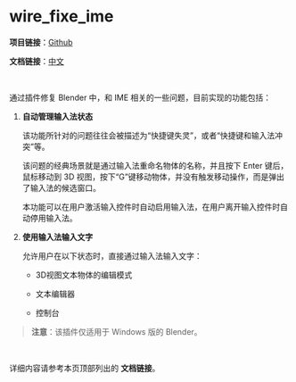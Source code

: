 # wire_fixe_ime

**项目链接**：[Github](https://github.com/Arius-Cr/wire_ext_blender_fix_ime)

**文档链接**：[中文](doc/zh-Hans/Index.md)

&nbsp;

通过插件修复 Blender 中，和 IME 相关的一些问题，目前实现的功能包括：

1. **自动管理输入法状态**

    该功能所针对的问题往往会被描述为“快捷键失灵”，或者“快捷键和输入法冲突”等。

    该问题的经典场景就是通过输入法重命名物体的名称，并且按下 Enter 键后，鼠标移动到 3D 视图，按下“G”键移动物体，并没有触发移动操作，而是弹出了输入法的候选窗口。

    本功能可以在用户激活输入控件时自动启用输入法，在用户离开输入控件时自动停用输入法。

2. **使用输入法输入文字**

    允许用户在以下状态时，直接通过输入法输入文字：

    - 3D视图文本物体的编辑模式

    - 文本编辑器

    - 控制台

> **注意**：该插件仅适用于 Windows 版的 Blender。

&nbsp;

详细内容请参考本页顶部列出的 **文档链接**。
